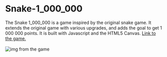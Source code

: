 # Snake-1_000_000
The Snake 1_000_000 is a game inspired by the original snake game. It extends the original game with various upgrades, and adds the goal to get 1 000 000 points. It is built with Javascript and the HTML5 Canvas. [Link to the game.](http://premekbelka.com/snake_1_000_000/)
\
\
![img from the game](http://premekbelka.com/snake_1_000_000/snake-github.png)
